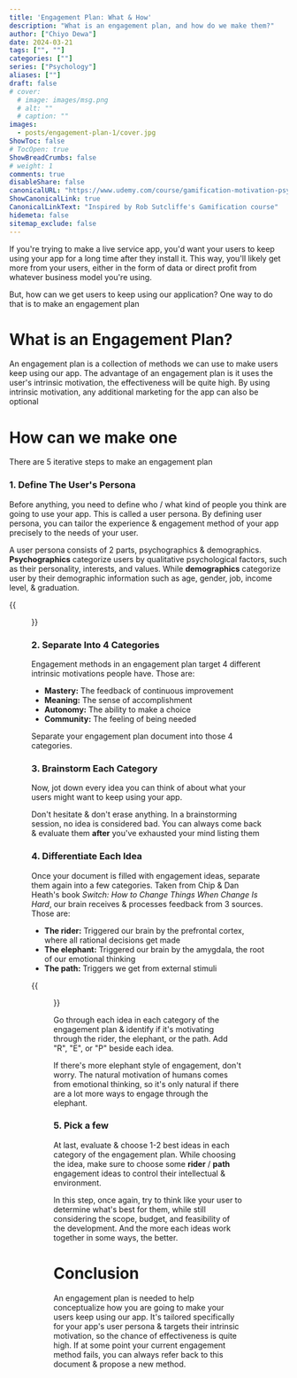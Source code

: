 ```yaml
---
title: 'Engagement Plan: What & How'
description: "What is an engagement plan, and how do we make them?"
author: ["Chiyo Dewa"]
date: 2024-03-21
tags: ["", ""]
categories: [""]
series: ["Psychology"]
aliases: [""]
draft: false
# cover:
  # image: images/msg.png
  # alt: ""
  # caption: ""
images:
  - posts/engagement-plan-1/cover.jpg
ShowToc: false
# TocOpen: true
ShowBreadCrumbs: false
# weight: 1
comments: true
disableShare: false
canonicalURL: "https://www.udemy.com/course/gamification-motivation-psychology-the-art-of-engagement"
ShowCanonicalLink: true
CanonicalLinkText: "Inspired by Rob Sutcliffe's Gamification course"
hidemeta: false
sitemap_exclude: false
---
```

If you're trying to make a live service app, you'd want your users to keep using your app for a long time after they install it. This way, you'll likely get more from your users, either in the form of data or direct profit from whatever business model you're using.

But, how can we get users to keep using our application? One way to do that is to make an engagement plan

# What is an Engagement Plan?

An engagement plan is a collection of methods we can use to make users keep using our app. The advantage of an engagement plan is it uses the user's intrinsic motivation, the effectiveness will be quite high. By using intrinsic motivation, any additional marketing for the app can also be optional

# How can we make one

There are 5 iterative steps to make an engagement plan

### 1. Define The User's Persona

Before anything, you need to define who / what kind of people you think are going to use your app. This is called a user persona. By defining user persona, you can tailor the experience & engagement method of your app precisely to the needs of your user.

A user persona consists of 2 parts, psychographics & demographics. **Psychographics** categorize users by qualitative psychological factors, such as their personality, interests, and values. While **demographics** categorize user by their demographic information such as age, gender, job, income level, & graduation.

{{<figure alt="Psychographics vs Demographics Diagram" attr="Persona Diagram by [CBInsights](https://www.cbinsights.com/research/what-is-psychographics/)" src="https://chiyodewa74.github.io/posts/engagement-plan-1/demographics-vs-psychographics.png">}}

### 2. Separate Into 4 Categories

Engagement methods in an engagement plan target 4 different intrinsic motivations people have. Those are:

  - **Mastery:** The feedback of continuous improvement
  - **Meaning:** The sense of accomplishment
  - **Autonomy:** The ability to make a choice
  - **Community:** The feeling of being needed

Separate your engagement plan document into those 4 categories.

### 3. Brainstorm Each Category

Now, jot down every idea you can think of about what your users might want to keep using your app.

Don't hesitate & don't erase anything. In a brainstorming session, no idea is considered bad. You can always come back & evaluate them **after** you've exhausted your mind listing them

### 4. Differentiate Each Idea

Once your document is filled with engagement ideas, separate them again into a few categories. Taken from Chip & Dan Heath's book *Switch: How to Change Things When Change Is Hard*, our brain receives & processes feedback from 3 sources. Those are:

  - **The rider:** Triggered our brain by the prefrontal cortex, where all rational decisions get made
  - **The elephant:** Triggered our brain by the amygdala, the root of our emotional thinking
  - **The path:** Triggers we get from external stimuli

{{<figure alt="Source of feedback processing" attr="Source of feedback processing" src="https://chiyodewa74.github.io/posts/engagement-plan-1/source-of-feedback-processing.png">}}

Go through each idea in each category of the engagement plan & identify if it's motivating through the rider, the elephant, or the path. Add "R", "E", or "P" beside each idea.

If there's more elephant style of engagement, don't worry. The natural motivation of humans comes from emotional thinking, so it's only natural if there are a lot more ways to engage through the elephant.

### 5. Pick a few

At last, evaluate & choose 1-2 best ideas in each category of the engagement plan. While choosing the idea, make sure to choose some **rider** / **path** engagement ideas to control their intellectual & environment. 

In this step, once again, try to think like your user to determine what's best for them, while still considering the scope, budget, and feasibility of the development. And the more each ideas work together in some ways, the better.

# Conclusion

An engagement plan is needed to help conceptualize how you are going to make your users keep using our app. It's tailored specifically for your app's user persona & targets their intrinsic motivation, so the chance of effectiveness is quite high. If at some point your current engagement method fails, you can always refer back to this document & propose a new method.
